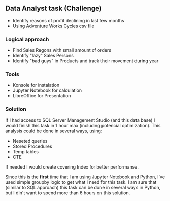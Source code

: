 ## Data Analyst task (Challenge)

  - Identify reasons of profit declining in last few months
  - Using Adventure Works Cycles csv file

### Logical approach
  - Find Sales Regons with small amount of orders
  - Identify "lazy" Sales Persons
  - Identify "bad guys" in Products and track their movement during year 

### Tools
  - Konsole for instalation
  - Jupyter Notebook for calculation
  - LibreOffice for Presentation

### Solution
If I had access to SQL Server Management Studio (and this data base) I would finish this task in 1 hour max (including potencial optimization).
This analysis could be done in several ways, using:
- Neseted queries
- Stored Procedures
- Temp tables
- CTE

If needed I would create covering Index for better performanse.
  
Since this is the **first** time that I am using Jupyter Notebook and Python, I've used simple groupby logic to get what I need for this task.
I am sure that (similar to SQL approach) this task can be done in several ways in Python, but I din't want to spend more than 6 hours on this solution.

